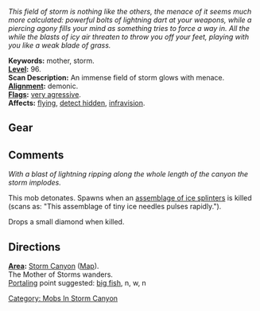 *This field of storm is nothing like the others, the menace of it seems
much more calculated: powerful bolts of lightning dart at your weapons,
while a piercing agony fills your mind as something tries to force a way
in. All the while the blasts of icy air threaten to throw you off your
feet, playing with you like a weak blade of grass.*

**Keywords:** mother, storm.  
**[Level](Level "wikilink"):** 96.  
**Scan Description:** An immense field of storm glows with menace.  
**[Alignment](Alignment "wikilink"):** demonic.  
**[Flags](:Category:_Mob_Types "wikilink"):** [very
agressive](Aggressive_Mobs "wikilink").  
**Affects:** [flying](Flying "wikilink"), [detect
hidden](Detect_Hidden "wikilink"),
[infravision](Infravision "wikilink").  

## Gear

## Comments

*With a blast of lightning ripping along the whole length of the canyon
the storm implodes.*

This mob detonates. Spawns when an [assemblage of ice
splinters](Assemblage_Of_Ice_Splinters "wikilink") is killed (scans as:
"This assemblage of tiny ice needles pulses rapidly.").

Drops a small diamond when killed.

## Directions

**[Area](:Category:_Areas "wikilink"):** [Storm
Canyon](:Category:_Storm_Canyon "wikilink")
([Map](Storm_Canyon_Map "wikilink")).  
The Mother of Storms wanders.  
[Portaling](Portal "wikilink") point suggested: [big
fish](Big_Fish_In_Cold_Water "wikilink"), n, w, n  

[Category: Mobs In Storm
Canyon](Category:_Mobs_In_Storm_Canyon "wikilink")
